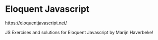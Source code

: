 # Eloquent Javascript
https://eloquentjavascript.net/

JS Exercises and solutions for Eloquent Javascript by Marijn Haverbeke!
